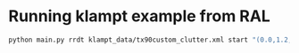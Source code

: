 # Running klampt example from RAL

```sh
python main.py rrdt klampt_data/tx90custom_clutter.xml start "(0.0,1.2,-0.37,-1.57,-1.57,-1.57)" goal "(-1.58,1.2,-0.37,-1.57,-1.57,-1.57)" --epsilon=0.35 --proposal=dynamic-vonmises --engine=klampt
```
